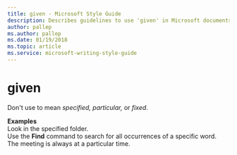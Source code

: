 ```yaml
---
title: given - Microsoft Style Guide
description: Describes guidelines to use 'given' in Microsoft documents, and provides alternate examples.
author: pallep
ms.author: pallep
ms.date: 01/19/2018
ms.topic: article
ms.service: microsoft-writing-style-guide
---
```


# given

Don't use to mean *specified, particular,* or *fixed*.

**Examples**  
Look in the specified folder.   
Use the **Find**  command to search for all occurrences of a specific word.  
The meeting is always at a particular time.

